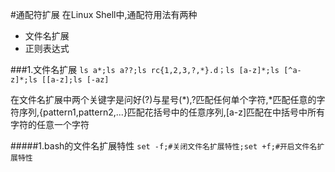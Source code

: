 #通配符扩展
在Linux Shell中,通配符用法有两种
+ 文件名扩展
+ 正则表达式

###1.文件名扩展
`ls a*;ls a??;ls rc{1,2,3,?,*}.d；ls [a-z]*;ls [^a-z]*;ls [[a-z];ls [-az]`

在文件名扩展中两个关键字是问好(?)与星号(*),?匹配任何单个字符,*匹配任意的字符序列,{pattern1,pattern2,...}匹配花括号中的任意序列,[a-z]匹配在中括号中所有字符的任意一个字符

#####1.bash的文件名扩展特性
`set -f;#关闭文件名扩展特性;set +f;#开启文件名扩展特性`

